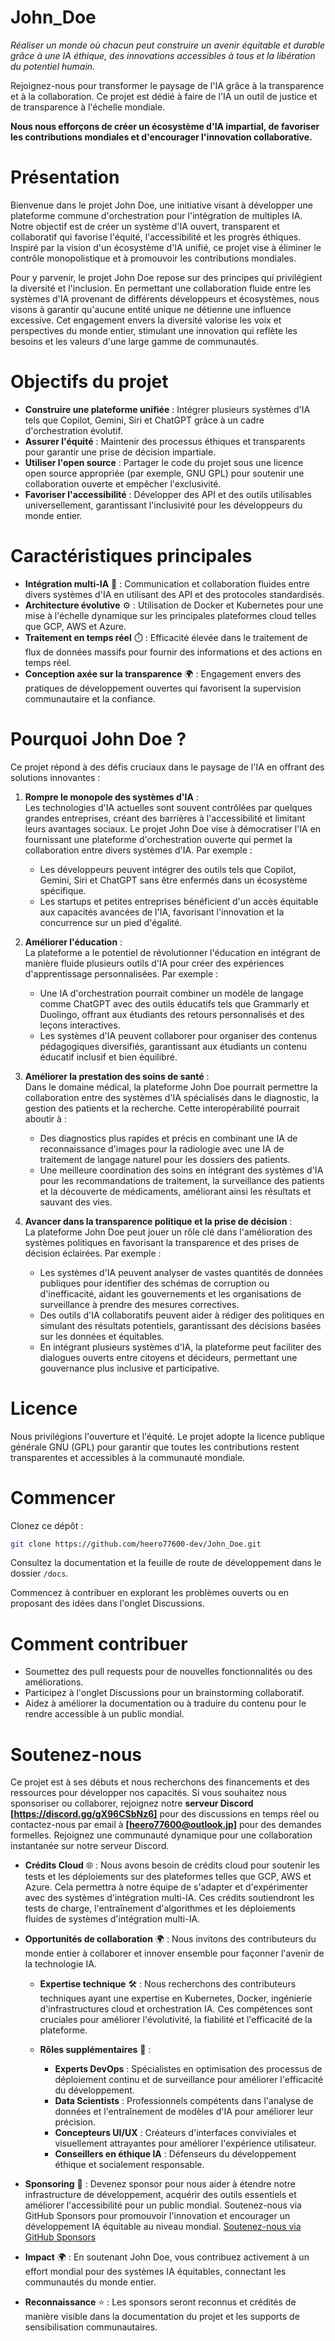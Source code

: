 # John_Doe
*Réaliser un monde où chacun peut construire un avenir équitable et durable grâce à une IA éthique, des innovations accessibles à tous et la libération du potentiel humain.*

Rejoignez-nous pour transformer le paysage de l'IA grâce à la transparence et à la collaboration. Ce projet est dédié à faire de l'IA un outil de justice et de transparence à l'échelle mondiale.

**Nous nous efforçons de créer un écosystème d'IA impartial, de favoriser les contributions mondiales et d'encourager l'innovation collaborative.**

# **Présentation**
Bienvenue dans le projet John Doe, une initiative visant à développer une plateforme commune d'orchestration pour l'intégration de multiples IA. Notre objectif est de créer un système d'IA ouvert, transparent et collaboratif qui favorise l'équité, l'accessibilité et les progrès éthiques. Inspiré par la vision d'un écosystème d'IA unifié, ce projet vise à éliminer le contrôle monopolistique et à promouvoir les contributions mondiales.

Pour y parvenir, le projet John Doe repose sur des principes qui privilégient la diversité et l'inclusion. En permettant une collaboration fluide entre les systèmes d'IA provenant de différents développeurs et écosystèmes, nous visons à garantir qu'aucune entité unique ne détienne une influence excessive. Cet engagement envers la diversité valorise les voix et perspectives du monde entier, stimulant une innovation qui reflète les besoins et les valeurs d'une large gamme de communautés.

# Objectifs du projet
- **Construire une plateforme unifiée** : Intégrer plusieurs systèmes d'IA tels que Copilot, Gemini, Siri et ChatGPT grâce à un cadre d'orchestration évolutif.
- **Assurer l'équité** : Maintenir des processus éthiques et transparents pour garantir une prise de décision impartiale.
- **Utiliser l'open source** : Partager le code du projet sous une licence open source appropriée (par exemple, GNU GPL) pour soutenir une collaboration ouverte et empêcher l'exclusivité.
- **Favoriser l'accessibilité** : Développer des API et des outils utilisables universellement, garantissant l'inclusivité pour les développeurs du monde entier.

# Caractéristiques principales
- **Intégration multi-IA** 🤖 : Communication et collaboration fluides entre divers systèmes d'IA en utilisant des API et des protocoles standardisés.
- **Architecture évolutive** ⚙️ : Utilisation de Docker et Kubernetes pour une mise à l'échelle dynamique sur les principales plateformes cloud telles que GCP, AWS et Azure.
- **Traitement en temps réel** ⏱️ : Efficacité élevée dans le traitement de flux de données massifs pour fournir des informations et des actions en temps réel.
- **Conception axée sur la transparence** 🌍 : Engagement envers des pratiques de développement ouvertes qui favorisent la supervision communautaire et la confiance.

# **Pourquoi John Doe ?**
Ce projet répond à des défis cruciaux dans le paysage de l'IA en offrant des solutions innovantes :

1. **Rompre le monopole des systèmes d'IA** :  
   Les technologies d'IA actuelles sont souvent contrôlées par quelques grandes entreprises, créant des barrières à l'accessibilité et limitant leurs avantages sociaux. Le projet John Doe vise à démocratiser l'IA en fournissant une plateforme d'orchestration ouverte qui permet la collaboration entre divers systèmes d'IA. Par exemple :
   - Les développeurs peuvent intégrer des outils tels que Copilot, Gemini, Siri et ChatGPT sans être enfermés dans un écosystème spécifique.
   - Les startups et petites entreprises bénéficient d'un accès équitable aux capacités avancées de l'IA, favorisant l'innovation et la concurrence sur un pied d'égalité.

2. **Améliorer l'éducation** :  
   La plateforme a le potentiel de révolutionner l'éducation en intégrant de manière fluide plusieurs outils d'IA pour créer des expériences d'apprentissage personnalisées. Par exemple :
   - Une IA d'orchestration pourrait combiner un modèle de langage comme ChatGPT avec des outils éducatifs tels que Grammarly et Duolingo, offrant aux étudiants des retours personnalisés et des leçons interactives.
   - Les systèmes d'IA peuvent collaborer pour organiser des contenus pédagogiques diversifiés, garantissant aux étudiants un contenu éducatif inclusif et bien équilibré.

3. **Améliorer la prestation des soins de santé** :  
   Dans le domaine médical, la plateforme John Doe pourrait permettre la collaboration entre des systèmes d'IA spécialisés dans le diagnostic, la gestion des patients et la recherche. Cette interopérabilité pourrait aboutir à :
   - Des diagnostics plus rapides et précis en combinant une IA de reconnaissance d'images pour la radiologie avec une IA de traitement de langage naturel pour les dossiers des patients.
   - Une meilleure coordination des soins en intégrant des systèmes d'IA pour les recommandations de traitement, la surveillance des patients et la découverte de médicaments, améliorant ainsi les résultats et sauvant des vies.

4. **Avancer dans la transparence politique et la prise de décision** :  
   La plateforme John Doe peut jouer un rôle clé dans l'amélioration des systèmes politiques en favorisant la transparence et des prises de décision éclairées. Par exemple :
   - Les systèmes d'IA peuvent analyser de vastes quantités de données publiques pour identifier des schémas de corruption ou d'inefficacité, aidant les gouvernements et les organisations de surveillance à prendre des mesures correctives.
   - Des outils d'IA collaboratifs peuvent aider à rédiger des politiques en simulant des résultats potentiels, garantissant des décisions basées sur les données et équitables.
   - En intégrant plusieurs systèmes d'IA, la plateforme peut faciliter des dialogues ouverts entre citoyens et décideurs, permettant une gouvernance plus inclusive et participative.

# Licence
Nous privilégions l'ouverture et l'équité. Le projet adopte la licence publique générale GNU (GPL) pour garantir que toutes les contributions restent transparentes et accessibles à la communauté mondiale.

# Commencer
Clonez ce dépôt :

```bash
git clone https://github.com/heero77600-dev/John_Doe.git
```

Consultez la documentation et la feuille de route de développement dans le dossier `/docs`.

Commencez à contribuer en explorant les problèmes ouverts ou en proposant des idées dans l'onglet Discussions.

# Comment contribuer
- Soumettez des pull requests pour de nouvelles fonctionnalités ou des améliorations.
- Participez à l'onglet Discussions pour un brainstorming collaboratif.
- Aidez à améliorer la documentation ou à traduire du contenu pour le rendre accessible à un public mondial.

# Soutenez-nous

Ce projet est à ses débuts et nous recherchons des financements et des ressources pour développer nos capacités. Si vous souhaitez nous sponsoriser ou collaborer, rejoignez notre **serveur Discord [https://discord.gg/gX96CSbNz6]** pour des discussions en temps réel ou contactez-nous par email à **[heero77600@outlook.jp]** pour des demandes formelles. Rejoignez une communauté dynamique pour une collaboration instantanée sur notre serveur Discord.

- **Crédits Cloud** 🌐 : Nous avons besoin de crédits cloud pour soutenir les tests et les déploiements sur des plateformes telles que GCP, AWS et Azure. Cela permettra à notre équipe de s'adapter et d'expérimenter avec des systèmes d'intégration multi-IA. Ces crédits soutiendront les tests de charge, l'entraînement d'algorithmes et les déploiements fluides de systèmes d'intégration multi-IA.

- **Opportunités de collaboration** 🌍 :
Nous invitons des contributeurs du monde entier à collaborer et innover ensemble pour façonner l'avenir de la technologie IA.
   - **Expertise technique** 🛠️ : Nous recherchons des contributeurs techniques ayant une expertise en Kubernetes, Docker, ingénierie d'infrastructures cloud et orchestration IA. Ces compétences sont cruciales pour améliorer l'évolutivité, la fiabilité et l'efficacité de la plateforme.

   - **Rôles supplémentaires** 🎯 :
      - **Experts DevOps** : Spécialistes en optimisation des processus de déploiement continu et de surveillance pour améliorer l'efficacité du développement.
      - **Data Scientists** : Professionnels compétents dans l'analyse de données et l'entraînement de modèles d'IA pour améliorer leur précision.
      - **Concepteurs UI/UX** : Créateurs d'interfaces conviviales et visuellement attrayantes pour améliorer l'expérience utilisateur.
      - **Conseillers en éthique IA** : Défenseurs du développement éthique et socialement responsable.

- **Sponsoring** 🤝 : Devenez sponsor pour nous aider à étendre notre infrastructure de développement, acquérir des outils essentiels et améliorer l'accessibilité pour un public mondial. Soutenez-nous via GitHub Sponsors pour promouvoir l'innovation et encourager un développement IA équitable au niveau mondial.
[Soutenez-nous via GitHub Sponsors](https://github.com/sponsors/)

- **Impact** 🌍 : En soutenant John Doe, vous contribuez activement à un effort mondial pour des systèmes IA équitables, connectant les communautés du monde entier.

- **Reconnaissance** ⭐ : Les sponsors seront reconnus et crédités de manière visible dans la documentation du projet et les supports de sensibilisation communautaires.
